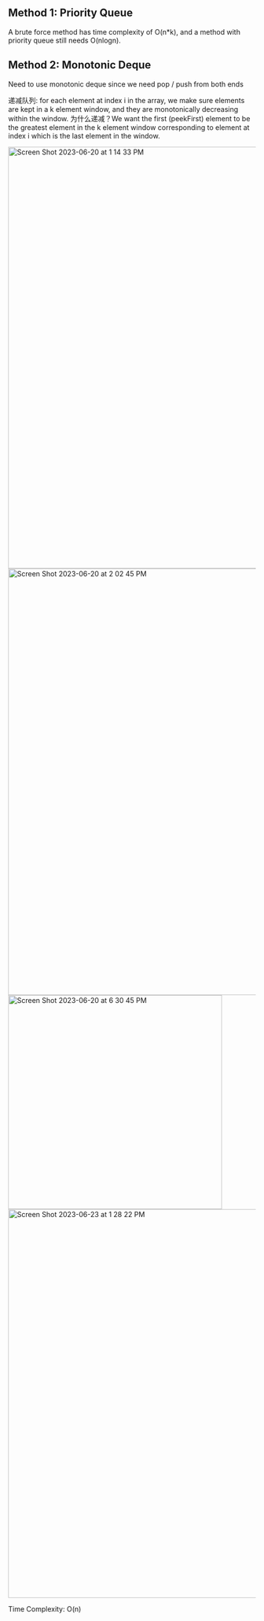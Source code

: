 ## Method 1: Priority Queue

A brute force method has time complexity of O(n*k), and a method with priority queue still needs O(nlogn).

## Method 2: Monotonic Deque

Need to use monotonic deque since we need pop / push from both ends

递减队列: for each element at index i in the array, we make sure elements are kept in a k element window, and they are monotonically decreasing within the window. 为什么递减？We want the first (peekFirst) element to be the greatest element in the k element window corresponding to element at index i which is the last element in the window.

<img width="857" alt="Screen Shot 2023-06-20 at 1 14 33 PM" src="https://github.com/MaiJi97/Leetcode/assets/106039830/9fbb5162-f057-45ee-ae51-7196ec862554.png">

<img width="867" alt="Screen Shot 2023-06-20 at 2 02 45 PM" src="https://github.com/MaiJi97/Leetcode/assets/106039830/8e8a790a-d844-4cd7-9545-35dc33bed571.png">

<img width="435" alt="Screen Shot 2023-06-20 at 6 30 45 PM" src="https://github.com/MaiJi97/Leetcode/assets/106039830/7c3ad19b-880c-421b-9317-222485207104.png">

<img width="790" alt="Screen Shot 2023-06-23 at 1 28 22 PM" src="https://github.com/MaiJi97/Leetcode/assets/106039830/74c0e352-4e24-43d4-adc3-e2bc4597ef3e.png">

Time Complexity: O(n)
